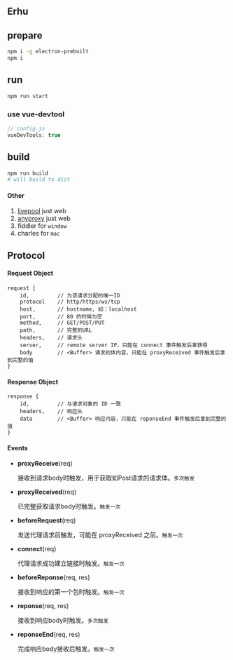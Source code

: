 ## Erhu

## prepare

```bash
npm i -g electron-prebuilt 
npm i 
```

## run

```bash
npm run start
```

### use vue-devtool

```js
// config.js
vueDevTools: true
```


## build

```bash
npm run build
# will build to dist
```









#### Other
1. [livepool](https://www.npmjs.com/package/livepool) just web
2. [anyproxy](https://github.com/alibaba/anyproxy) just web
3. fiddler for `window`
4. charles for `mac`



## Protocol

#### Request Object

```
request {
	id,			// 为该请求分配的唯一ID
	protocol	// http/https/ws/tcp
	host,		// hostname, 如：localhost
	port,		// 80 的时候为空
	method,		// GET/POST/PUT
	path,		// 完整的URL
	headers,	// 请求头
	server,		// remote server IP，只能在 connect 事件触发后拿获得
	body		// <Buffer> 请求的体内容，只能在 proxyReceived 事件触发后拿到完整的值
}
```

#### Response Object

```
response {
	id,			// 与请求对象的 ID 一致
	headers,	// 响应头
	data		// <Buffer> 响应内容，只能在 reponseEnd 事件触发后拿到完整的值
}
```


#### Events

* **proxyReceive**(req)

	接收到请求body时触发，用于获取如Post请求的请求体。`多次触发`

* **proxyReceived**(req)

	已完整获取请求body时触发。`触发一次`

* **beforeRequest**(req)

	发送代理请求前触发，可能在 proxyReceived 之前。`触发一次`

* **connect**(req)

	代理请求成功建立链接时触发。`触发一次`

* **beforeReponse**(req, res)

	接收到响应的第一个包时触发。`触发一次`

* **reponse**(req, res)

	接收到响应body时触发。`多次触发`

* **reponseEnd**(req, res)

	完成响应body接收后触发。`触发一次`



